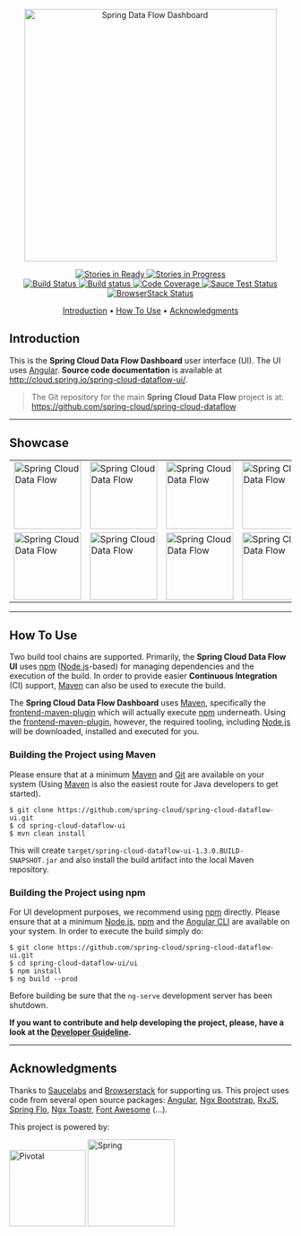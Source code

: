 
<p align="center">
  <a href="https://cloud.spring.io/spring-cloud-dataflow/">
    <img alt="Spring Data Flow Dashboard" title="Spring Data Flow Dashboard" src="http://i.imgur.com/ZfEGBE4.png" width="450">
  </a>
</p>

<p align="center">
  <a href="http://waffle.io/spring-cloud/spring-cloud-dataflow-ui">
    <img src="https://badge.waffle.io/spring-cloud/spring-cloud-dataflow-ui.svg?label=ready&title=Ready"
         alt="Stories in Ready">
  </a>
  <a href="http://waffle.io/spring-cloud/spring-cloud-dataflow-ui">
    <img src="https://badge.waffle.io/spring-cloud/spring-cloud-dataflow-ui.svg?label=In%20Progress&title=In%20Progress"
         alt="Stories in Progress">
  </a>
  <br />
  <a href="https://travis-ci.org/spring-cloud/spring-cloud-dataflow-ui">
    <img src="https://travis-ci.org/spring-cloud/spring-cloud-dataflow-ui.png?branch=master"
         alt="Build Status">
  </a>
  <a href="https://ci.appveyor.com/project/ghillert/spring-cloud-dataflow-ui/branch/master">
    <img src="https://ci.appveyor.com/api/projects/status/7pqco2aqjyaphp36/branch/master?svg=true"
         alt="Build status">
  </a>
  <a href="https://codecov.io/gh/spring-cloud/spring-cloud-dataflow-ui/branch/master">
    <img src="https://codecov.io/gh/spring-cloud/spring-cloud-dataflow-ui/branch/master/graph/badge.svg"
         alt="Code Coverage">
  </a>
  <a href="https://saucelabs.com/u/ghillert">
    <img src="https://saucelabs.com/buildstatus/ghillert"
         alt="Sauce Test Status">
  </a>
  <a href="https://www.browserstack.com/automate/public-build/T3pKbzdQK2RpVnkxZ2ZwN2tjeGFUSzdOQUJ2cG1GSDBYSlRvT00zZWV1bz0tLVpuMXk0eTJmN01ienhnbkNPbXJTanc9PQ==--b187f26b476b4d3f262b837e13f4be593c41e44c">
    <img src="https://www.browserstack.com/automate/badge.svg?badge_key=T3pKbzdQK2RpVnkxZ2ZwN2tjeGFUSzdOQUJ2cG1GSDBYSlRvT00zZWV1bz0tLVpuMXk0eTJmN01ienhnbkNPbXJTanc9PQ==--b187f26b476b4d3f262b837e13f4be593c41e44c"
         alt="BrowserStack Status">
  </a>
</p>

<p align="center">
  <a href="#introduction">Introduction</a> •
  <a href="#how-to-use">How To Use</a> •
  <a href="#acknowledgments">Acknowledgments</a>
</p>

## Introduction

This is the **Spring Cloud Data Flow Dashboard** user interface (UI). The UI uses [Angular][]. **Source code documentation** is available at http://cloud.spring.io/spring-cloud-dataflow-ui/.

> The Git repository for the main **Spring Cloud Data Flow** project is at: https://github.com/spring-cloud/spring-cloud-dataflow

---

## Showcase

<center>
  <table>
    <tr>
      <td><a href="https://raw.githubusercontent.com/spring-cloud/spring-cloud-dataflow/master/spring-cloud-dataflow-docs/src/main/asciidoc/images/dataflow-available-apps-list.png"><img width="120" alt="Spring Cloud Data Flow" src="https://raw.githubusercontent.com/spring-cloud/spring-cloud-dataflow/master/spring-cloud-dataflow-docs/src/main/asciidoc/images/dataflow-available-apps-list.png"></a></td>
      <td><a href="https://raw.githubusercontent.com/spring-cloud/spring-cloud-dataflow/master/spring-cloud-dataflow-docs/src/main/asciidoc/images/dataflow-bulk-import-applications.png"><img width="120" alt="Spring Cloud Data Flow" src="https://raw.githubusercontent.com/spring-cloud/spring-cloud-dataflow/master/spring-cloud-dataflow-docs/src/main/asciidoc/images/dataflow-bulk-import-applications.png"></a></td>
      <td><a href="https://raw.githubusercontent.com/spring-cloud/spring-cloud-dataflow/master/spring-cloud-dataflow-docs/src/main/asciidoc/images/dataflow-streams-list-definitions.png"><img width="120" alt="Spring Cloud Data Flow" src="https://raw.githubusercontent.com/spring-cloud/spring-cloud-dataflow/master/spring-cloud-dataflow-docs/src/main/asciidoc/images/dataflow-streams-list-definitions.png"></a></td>
      <td><a href="https://raw.githubusercontent.com/spring-cloud/spring-cloud-dataflow/master/spring-cloud-dataflow-docs/src/main/asciidoc/images/dataflow-flo-create-stream.png"><img width="120" alt="Spring Cloud Data Flow" src="https://raw.githubusercontent.com/spring-cloud/spring-cloud-dataflow/master/spring-cloud-dataflow-docs/src/main/asciidoc/images/dataflow-flo-create-stream.png"></a></td>
    </tr>
    <tr>
      <td><a href="https://raw.githubusercontent.com/spring-cloud/spring-cloud-dataflow/master/spring-cloud-dataflow-docs/src/main/asciidoc/images/dataflow-stream-deploy-builder.png"><img width="120" alt="Spring Cloud Data Flow" src="https://raw.githubusercontent.com/spring-cloud/spring-cloud-dataflow/master/spring-cloud-dataflow-docs/src/main/asciidoc/images/dataflow-stream-deploy-builder.png"></a></td>
      <td><a href="https://raw.githubusercontent.com/spring-cloud/spring-cloud-dataflow/master/spring-cloud-dataflow-docs/src/main/asciidoc/images/dataflow-task-apps-list.png"><img width="120" alt="Spring Cloud Data Flow" src="https://raw.githubusercontent.com/spring-cloud/spring-cloud-dataflow/master/spring-cloud-dataflow-docs/src/main/asciidoc/images/dataflow-task-apps-list.png"></a></td>
      <td><a href="https://raw.githubusercontent.com/spring-cloud/spring-cloud-dataflow/master/spring-cloud-dataflow-docs/src/main/asciidoc/images/dataflow-ctr-flo-tab.png"><img width="120" alt="Spring Cloud Data Flow" src="https://raw.githubusercontent.com/spring-cloud/spring-cloud-dataflow/master/spring-cloud-dataflow-docs/src/main/asciidoc/images/dataflow-ctr-flo-tab.png"></a></td>
      <td><a href="https://raw.githubusercontent.com/spring-cloud/spring-cloud-dataflow/master/spring-cloud-dataflow-docs/src/main/asciidoc/images/dataflow-jobs-job-execution-details.png"><img width="120" alt="Spring Cloud Data Flow" src="https://raw.githubusercontent.com/spring-cloud/spring-cloud-dataflow/master/spring-cloud-dataflow-docs/src/main/asciidoc/images/dataflow-jobs-job-execution-details.png"></a></td>
    </tr>
  </table>
</center>

---

## How To Use

Two build tool chains are supported. Primarily, the **Spring Cloud Data Flow UI** uses [npm][] ([Node.js][]-based) for managing dependencies and the execution of the build. In order to provide easier **Continuous Integration** (CI) support, [Maven][] can also be used to execute the build.

The **Spring Cloud Data Flow Dashboard** uses [Maven][], specifically the [frontend-maven-plugin][] which will actually execute [npm][] underneath. Using the [frontend-maven-plugin][], however, the required tooling, including [Node.js][] will be downloaded, installed and executed for you.

### Building the Project using Maven

Please ensure that at a minimum [Maven][] and [Git][] are available on your system (Using [Maven][] is also the easiest route for Java developers to get started).

	$ git clone https://github.com/spring-cloud/spring-cloud-dataflow-ui.git
	$ cd spring-cloud-dataflow-ui
	$ mvn clean install

This will create `target/spring-cloud-dataflow-ui-1.3.0.BUILD-SNAPSHOT.jar` and also install the build artifact into the local Maven repository.

### Building the Project using npm

For UI development purposes, we recommend using [npm][] directly. Please ensure that at a minimum [Node.js][], [npm][] and the [Angular CLI][] are available on your system. In order to execute the build simply do:

	$ git clone https://github.com/spring-cloud/spring-cloud-dataflow-ui.git
	$ cd spring-cloud-dataflow-ui/ui
	$ npm install
	$ ng build --prod

Before building be sure that the `ng-serve` development server has been shutdown.<br >

**If you want to contribute and help developing the project, please, have a look at the [Developer Guideline](README_DEV.md/#development).**

---

## Acknowledgments

Thanks to [Saucelabs](https://saucelabs.com/) and [Browserstack](https://www.browserstack.com/) for supporting us.
This project uses code from several open source packages:
[Angular](https://angular.io),
[Ngx Bootstrap](https://valor-software.com/),
[RxJS](https://github.com/ReactiveX/rxjs),
[Spring Flo](https://github.com/spring-projects/spring-flo),
[Ngx Toastr](https://github.com/scttcper/ngx-toastr),
[Font Awesome](https://fontawesome.com/v4.7.0/icons/) (...).

This project is powered by:

<a href="http://pivotal.io/"><img alt="Pivotal" width="136" title="Pivotal" src="https://i.imgur.com/XPeBw7A.png"></a> <a href="http://spring.io/"><img alt="Spring" title="Spring" src="https://i.imgur.com/az8Xady.png" width="155"></a>

[Angular]: http://angular.io/
[Angular CLI]: https://cli.angular.io/
[frontend-maven-plugin]: https://github.com/eirslett/frontend-maven-plugin
[Git]: https://git-scm.com/
[Maven]: http://maven.apache.org/
[Node.js]: http://nodejs.org/
[npm]: https://www.npmjs.com/
[Protractor]: https://github.com/angular/protractor
